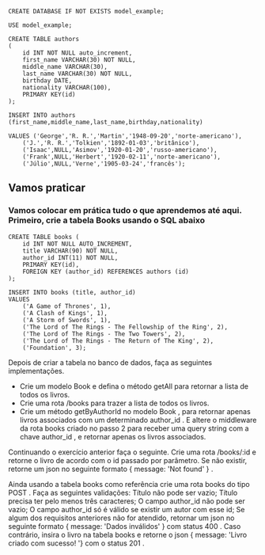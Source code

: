 ```mysql
CREATE DATABASE IF NOT EXISTS model_example;

USE model_example;

CREATE TABLE authors
(
    id INT NOT NULL auto_increment,
    first_name VARCHAR(30) NOT NULL,
    middle_name VARCHAR(30),
    last_name VARCHAR(30) NOT NULL,
    birthday DATE,
    nationality VARCHAR(100),
    PRIMARY KEY(id)
);

INSERT INTO authors (first_name,middle_name,last_name,birthday,nationality)

VALUES ('George','R. R.','Martin','1948-09-20','norte-americano'),
    ('J.','R. R.','Tolkien','1892-01-03','britânico'),
    ('Isaac',NULL,'Asimov','1920-01-20','russo-americano'),
    ('Frank',NULL,'Herbert','1920-02-11','norte-americano'),
    ('Júlio',NULL,'Verne','1905-03-24','francês');
```

## Vamos praticar
### Vamos colocar em prática tudo o que aprendemos até aqui. Primeiro, crie a tabela Books usando o SQL abaixo

```mysql
CREATE TABLE books (
    id INT NOT NULL AUTO_INCREMENT,
    title VARCHAR(90) NOT NULL,
    author_id INT(11) NOT NULL,
    PRIMARY KEY(id),
    FOREIGN KEY (author_id) REFERENCES authors (id)
);

INSERT INTO books (title, author_id)
VALUES
    ('A Game of Thrones', 1),
    ('A Clash of Kings', 1),
    ('A Storm of Swords', 1),
    ('The Lord of The Rings - The Fellowship of the Ring', 2),
    ('The Lord of The Rings - The Two Towers', 2),
    ('The Lord of The Rings - The Return of The King', 2),
    ('Foundation', 3);

```
Depois de criar a tabela no banco de dados, faça as seguintes implementações.
- Crie um modelo Book e defina o método getAll para retornar a lista de todos os livros.
- Crie uma rota /books para trazer a lista de todos os livros.
- Crie um método getByAuthorId no modelo Book , para retornar apenas livros associados com um determinado author_id . E altere o middleware da rota books criado no passo 2 para receber uma query string com a chave author_id , e retornar apenas os livros associados.

Continuando o exercício anterior faça o seguinte.
Crie uma rota /books/:id e retorne o livro de acordo com o id passado por parâmetro. Se não existir, retorne um json no seguinte formato { message: 'Not found' } .


Ainda usando a tabela books como referência crie uma rota books do tipo POST . Faça as seguintes validações:
Título não pode ser vazio;
Título precisa ter pelo menos três caracteres;
O campo author_id não pode ser vazio;
O campo author_id só é válido se existir um autor com esse id;
Se algum dos requisitos anteriores não for atendido, retornar um json no seguinte formato { message: 'Dados inválidos' } com status 400 . Caso contrário, insira o livro na tabela books e retorne o json { message: 'Livro criado com sucesso! '} com o status 201 .
